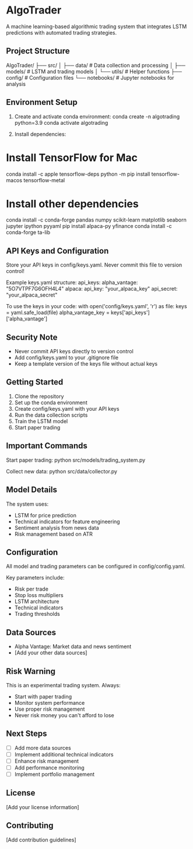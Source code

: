 # AlgoTrader

A machine learning-based algorithmic trading system that integrates LSTM predictions with automated trading strategies.

## Project Structure

AlgoTrader/
├── src/
│ ├── data/ # Data collection and processing
│ ├── models/ # LSTM and trading models
│ └── utils/ # Helper functions
├── config/ # Configuration files
└── notebooks/ # Jupyter notebooks for analysis

## Environment Setup

1. Create and activate conda environment:
   conda create -n algotrading python=3.9
   conda activate algotrading

2. Install dependencies:

# Install TensorFlow for Mac

conda install -c apple tensorflow-deps
python -m pip install tensorflow-macos tensorflow-metal

# Install other dependencies

conda install -c conda-forge pandas numpy scikit-learn matplotlib seaborn jupyter ipython pyyaml
pip install alpaca-py yfinance
conda install -c conda-forge ta-lib

## API Keys and Configuration

Store your API keys in config/keys.yaml. Never commit this file to version control!

Example keys.yaml structure:
api_keys:
alpha_vantage: "5O7VTPF7G6OFH4L4"
alpaca:
api_key: "your_alpaca_key"
api_secret: "your_alpaca_secret"

To use the keys in your code:
with open('config/keys.yaml', 'r') as file:
keys = yaml.safe_load(file)
alpha_vantage_key = keys['api_keys']['alpha_vantage']

## Security Note

- Never commit API keys directly to version control
- Add config/keys.yaml to your .gitignore file
- Keep a template version of the keys file without actual keys

## Getting Started

1. Clone the repository
2. Set up the conda environment
3. Create config/keys.yaml with your API keys
4. Run the data collection scripts
5. Train the LSTM model
6. Start paper trading

## Important Commands

Start paper trading:
python src/models/trading_system.py

Collect new data:
python src/data/collector.py

## Model Details

The system uses:

- LSTM for price prediction
- Technical indicators for feature engineering
- Sentiment analysis from news data
- Risk management based on ATR

## Configuration

All model and trading parameters can be configured in config/config.yaml.

Key parameters include:

- Risk per trade
- Stop loss multipliers
- LSTM architecture
- Technical indicators
- Trading thresholds

## Data Sources

- Alpha Vantage: Market data and news sentiment
- [Add your other data sources]

## Risk Warning

This is an experimental trading system. Always:

- Start with paper trading
- Monitor system performance
- Use proper risk management
- Never risk money you can't afford to lose

## Next Steps

- [ ] Add more data sources
- [ ] Implement additional technical indicators
- [ ] Enhance risk management
- [ ] Add performance monitoring
- [ ] Implement portfolio management

## License

[Add your license information]

## Contributing

[Add contribution guidelines]
